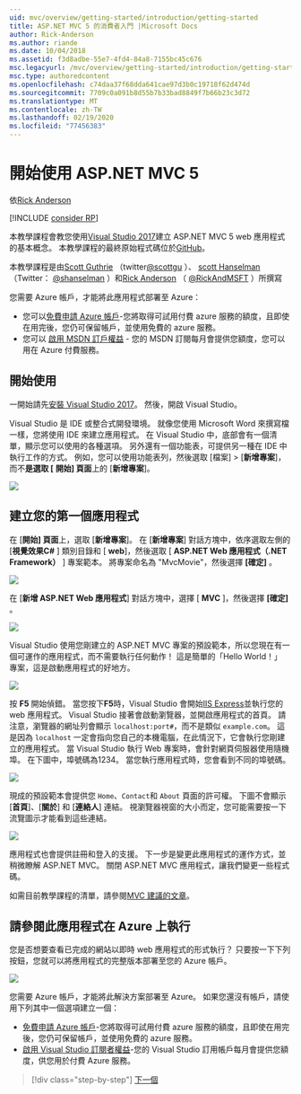 ```yaml
---
uid: mvc/overview/getting-started/introduction/getting-started
title: ASP.NET MVC 5 的消費者入門 |Microsoft Docs
author: Rick-Anderson
ms.author: riande
ms.date: 10/04/2018
ms.assetid: f3d8adbe-55e7-4fd4-84a8-7155bc45c676
msc.legacyurl: /mvc/overview/getting-started/introduction/getting-started
msc.type: authoredcontent
ms.openlocfilehash: c74daa37f68dda641cae97d3b0c19718f62d474d
ms.sourcegitcommit: 7709c0a091b8d55b7b33bad8849f7b66b23c3d72
ms.translationtype: MT
ms.contentlocale: zh-TW
ms.lasthandoff: 02/19/2020
ms.locfileid: "77456383"
---
```

# <a name="getting-started-with-aspnet-mvc-5"></a>開始使用 ASP.NET MVC 5

依[Rick Anderson](https://twitter.com/RickAndMSFT)

[!INCLUDE [consider RP](../../../../includes/razor.md)]

本教學課程會教您使用[Visual Studio 2017](https://visualstudio.microsoft.com/downloads/?utm_medium=microsoft&utm_source=docs.microsoft.com&utm_campaign=button+cta&utm_content=download+vs2017)建立 ASP.NET MVC 5 web 應用程式的基本概念。 本教學課程的最終原始程式碼位於[GitHub](https://github.com/aspnet/AspNetDocs/tree/master/aspnet/mvc/overview/getting-started/introduction/sample/MvcMovie/MvcMovie)。

本教學課程是由[Scott Guthrie](https://weblogs.asp.net/scottgu/) （twitter[@scottgu](https://twitter.com/scottgu) ）、 [scott Hanselman](http://www.hanselman.com/blog/) （Twitter： [@shanselman](https://twitter.com/shanselman) ）和[Rick Anderson](https://twitter.com/RickAndMSFT) （ [@RickAndMSFT](https://twitter.com/#!/RickAndMSFT) ）所撰寫

您需要 Azure 帳戶，才能將此應用程式部署至 Azure：

- 您可以[免費申請 Azure 帳戶](https://azure.microsoft.com/pricing/free-trial/?WT.mc_id=A443DD604)-您將取得可試用付費 azure 服務的額度，且即使在用完後，您仍可保留帳戶，並使用免費的 azure 服務。
- 您可以 [啟用 MSDN 訂戶權益](https://azure.microsoft.com/pricing/member-offers/msdn-benefits-details/?WT.mc_id=A443DD604) - 您的 MSDN 訂閱每月會提供您額度，您可以用在 Azure 付費服務。

## <a name="get-started"></a>開始使用

一開始請先[安裝 Visual Studio 2017](https://visualstudio.microsoft.com/downloads/?utm_medium=microsoft&utm_source=docs.microsoft.com&utm_campaign=button+cta&utm_content=download+vs2017)。 然後，開啟 Visual Studio。

Visual Studio 是 IDE 或整合式開發環境。 就像您使用 Microsoft Word 來撰寫檔一樣，您將使用 IDE 來建立應用程式。 在 Visual Studio 中，底部會有一個清單，顯示您可以使用的各種選項。 另外還有一個功能表，可提供另一種在 IDE 中執行工作的方式。 例如，您可以使用功能表列，然後選取 [檔案] > [**新增專案**]，而不**是選取 [** **開始] 頁面**上的 [**新增專案**]。

![](getting-started/_static/image1.png)

## <a name="create-your-first-app"></a>建立您的第一個應用程式

在 [**開始] 頁面**上，選取 [**新增專案**]。 在 [**新增專案**] 對話方塊中，依序選取左側的 [**視覺效果C#**  ] 類別目錄和 [ **web**]，然後選取 [ **ASP.NET Web 應用程式（.NET Framework）** ] 專案範本。 將專案命名為 "MvcMovie"，然後選擇 **[確定]** 。

![](getting-started/_static/image2.png)

在 [**新增 ASP.NET Web 應用程式**] 對話方塊中，選擇 [ **MVC** ]，然後選擇 **[確定]** 。

![](getting-started/_static/image3.png)

Visual Studio 使用您剛建立的 ASP.NET MVC 專案的預設範本，所以您現在有一個可運作的應用程式，而不需要執行任何動作！ 這是簡單的「Hello World！」 專案，這是啟動應用程式的好地方。

![](getting-started/_static/image4.png)

按 **F5** 開始偵錯。 當您按下**F5**時，Visual Studio 會開始[IIS Express](/iis/extensions/introduction-to-iis-express/iis-express-overview)並執行您的 web 應用程式。 Visual Studio 接著會啟動瀏覽器，並開啟應用程式的首頁。 請注意，瀏覽器的網址列會顯示 `localhost:port#`，而不是類似 `example.com`。 這是因為 `localhost` 一定會指向您自己的本機電腦，在此情況下，它會執行您剛建立的應用程式。 當 Visual Studio 執行 Web 專案時，會針對網頁伺服器使用隨機埠。 在下圖中，埠號碼為1234。 當您執行應用程式時，您會看到不同的埠號碼。

![](getting-started/_static/image5.png)

現成的預設範本會提供您 `Home`、`Contact`和 `About` 頁面的許可權。 下圖不會顯示 [**首頁**]、[**關於**] 和 [**連絡人**] 連結。 視瀏覽器視窗的大小而定，您可能需要按一下流覽圖示才能看到這些連結。

![](getting-started/_static/image6.png)

應用程式也會提供註冊和登入的支援。 下一步是變更此應用程式的運作方式，並稍微瞭解 ASP.NET MVC。 關閉 ASP.NET MVC 應用程式，讓我們變更一些程式碼。

如需目前教學課程的清單，請參閱[MVC 建議的文章](../mvc-learning-sequence.md)。

## <a name="see-this-app-running-on-azure"></a>請參閱此應用程式在 Azure 上執行

您是否想要查看已完成的網站以即時 web 應用程式的形式執行？ 只要按一下下列按鈕，您就可以將應用程式的完整版本部署至您的 Azure 帳戶。

[![](https://azuredeploy.net/deploybutton.png)](https://azuredeploy.net/?repository=https://github.com/aspnet/AspNetDocs/tree/master/aspnet/mvc/overview/getting-started/introduction/sample/MvcMovie&amp;WT.mc_id=deploy_azure_aspnet)

您需要 Azure 帳戶，才能將此解決方案部署至 Azure。 如果您還沒有帳戶，請使用下列其中一個選項建立一個：

- [免費申請 Azure 帳戶](https://azure.microsoft.com/pricing/free-trial/?WT.mc_id=A443DD604)-您將取得可試用付費 azure 服務的額度，且即使在用完後，您仍可保留帳戶，並使用免費的 azure 服務。
- [啟用 Visual Studio 訂閱者權益](https://azure.microsoft.com/pricing/member-offers/credit-for-visual-studio-subscribers)-您的 Visual Studio 訂用帳戶每月會提供您額度，供您用於付費 Azure 服務。

> [!div class="step-by-step"]
> [下一個](adding-a-controller.md)
